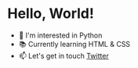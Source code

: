 <h1> Hello, World! </h1>

- :snake: I'm interested in Python
- :books: Currently learning HTML & CSS
- :mailbox: Let's get in touch [Twitter](https://twitter.com/dennisgocong)
